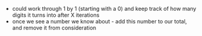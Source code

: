 - could work through 1 by 1 (starting with a 0) and keep track of how many digits it turns into after X iterations
- once we see a number we know about - add this number to our total, and remove it from consideration

